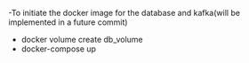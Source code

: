 -To initiate the docker image for the database and kafka(will be implemented in a future commit)
- docker volume create db_volume
- docker-compose up